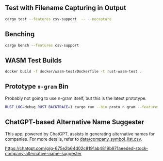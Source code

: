 ## Test with Filename Capturing in Output

```bash
cargo test --features csv-support  -- --nocapture
```

## Benching

```bash
cargo bench --features csv-support
```

## WASM Test Builds

```bash
docker build -f docker/wasm-test/Dockerfile -t rust-wasm-test .
```

## Prototype `n-gram` Bin

Probably not going to use n-gram itself, but this is the latest prototype.

```bash
RUST_LOG=debug RUST_BACKTRACE=1 cargo run --bin proto_n_gram --features="csv-support env_logger"
```

## ChatGPT-based Alternative Name Suggester

This app, powered by ChatGPT, assists in generating alternative names for companies. For more details, refer to [data/company_symbol_list.csv](data/company_symbol_list.csv).

https://chatgpt.com/g/g-675e2b64d02c8191ab4819b971aeeded-stock-company-alternative-name-suggester
